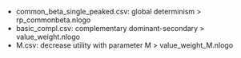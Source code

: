 - common_beta_single_peaked.csv: global determinism > rp_commonbeta.nlogo
- basic_compl.csv: complementary dominant-secondary > value_weight.nlogo
- M.csv: decrease  utility with parameter M > value_weight_M.nlogo

